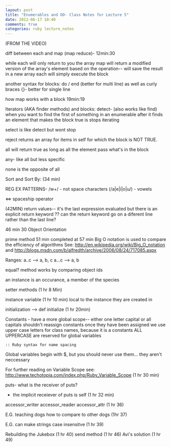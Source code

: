 ```yaml
---
layout: post
title: "Enumerables and OO- Class Notes for Lecture 5"
date: 2012-06-17 10:40
comments: true
categories: ruby lecture_notes
---
```


(FROM THE VIDEO)

diff between each and map (map reduce)- 12min:30

while each will only return to you the array
map will return a modified version of the array's element based on the operation-- will save the result in a new array
each will simply execute the block

another syntax for blocks:
do / end (better for multi line) as well as curly braces {}- better for single line

how map works with a block 19min:19

Iterators (AKA finder methods) and blocks:
detect- (also works like find)
when you want to find the first of something in an enumerable
after it finds an element that makes the block true is stops iterating

select is like detect but wont stop

reject returns an array for items in self for which the block is NOT TRUE.

all will return true as long as all the element pass what's in the block

any- like all but less specific

none is the opposite of all

Sort and Sort By: (34 min)

REG EX PATTERNS- /w+/ - not space characters
(/a|e|i|o|u/) - vowels

<=> spaceship operator

(42MIN) return values-- it's the last expression evaluated
but there is an explicit return keyword
?? can the return keyword go on a diferent line rather than the last line?

46 min 30 Object Orientation

prime method 51 min
completed at 57 min
Big O notation is used to compare the efficiency of algorithms
See: http://en.wikipedia.org/wiki/Big_O_notation and
http://blogs.msdn.com/b/alfredth/archive/2006/08/24/717085.aspx

Ranges:
a..c --> a, b, c
a...c --> a, b

equal? method works by comparing object ids

an instance is an occurance, a member of the species

setter methods (1 hr 8 Min)

instance variable (1 hr 10 min)
local to the instance they are created in

initialization --> def initialize (1 hr 20min)

Constants - have a more global scope-- either one letter capital or all capitals
shouldn't reassign constants once they have been assigned
we use upper case letters for class names, because it is a constants
ALL UPPERCASE are reserved for global variables

```
:: Ruby syntax for name spacing
``` 

Global variables begin with $, but you should never use them... they aren't neccessary

For further reading on Variable Scope see:
<http://www.techotopia.com/index.php/Ruby_Variable_Scope> (1 hr 30 min)

puts- what is the receiver of puts?
- the implicit receiever of puts is self (1 hr 32 min)

accessor_writer
accessor_reader
accessor_attr (1 hr 36)

E.G. teaching dogs how to compare to other dogs (1hr 37)

E.G. can make strings case insensitve (1 hr 39)

Rebuilding the Jukebox (1 hr 40)
send method (1 hr 46)
Avi's solution (1 hr 49)